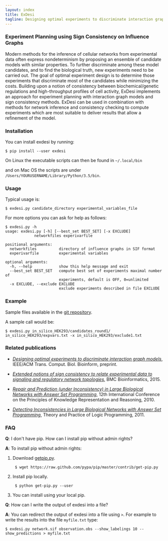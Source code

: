```yaml
---
layout: index
title: ExDesi
tagline: Designing optimal experiments to discriminate interaction graph models
---
```


### Experiment Planning using Sign Consistency on Influence Graphs

Modern methods for the inference of cellular networks from experimental data
often express nondeterminism by proposing an ensemble of candidate models with
similar properties.
To further discriminate among these model candidates, and to find the biological
truth, new experiments need to be carried out.
The goal of optimal experiment design is to determine those experiments that
discriminate most of the candidates while minimizing the costs.
Building upon a notion of consistency between biochemical/genetic regulations
and high-throughput profiles of cell activity,
ExDesi implements an approach for experiment planning with interaction graph models
and sign consistency methods.
ExDesi can be used in combination with methods for network inference and consistency checking
to compute experiments which are most suitable to deliver results that allow a refinement of the model. 

### Installation

You can install exdesi by running:

	$ pip install --user exdesi

On Linux the executable scripts can then be found in ``~/.local/bin``

and on Mac OS the scripts are under ``/Users/YOURUSERNAME/Library/Python/3.5/bin``.


### Usage

Typical usage is:

	$ exdesi.py candidate_directory experimental_variables_file

For more options you can ask for help as follows:

	$ exdesi.py -h
	usage: exdesi.py [-h] [--best_set BEST_SET] [-x EXCLUDE]
                 networkfiles experivarfile

	positional arguments:
	  networkfiles          directory of influence graphs in SIF format
	  experivarfile         experimental variables

	optional arguments:
	  -h, --help            show this help message and exit
	  --best_set BEST_SET   compute best set of experiments maximal number of
	                        experiments, default is OFF, 0=unlimited
	  -x EXCLUDE, --exclude EXCLUDE
	                        exclude experiments described in file EXCLUDE



### Example

Sample files available in the [git repository](https://github.com/bioasp/exdesi/tree/master/data).

A sample call would be:

	$ exdesi.py in_silico_HEK293/candidates_round1/ in_silico_HEK293/expvars.txt -x in_silico_HEK293/exclude1.txt


### Related publications
* [*Designing optimal experiments to discriminate interaction graph models*](https://doi.org/10.1109/TCBB.2018.2812184),
IEEE/ACM Trans. Comput. Biol. Bioinform, preprint.

* [*Extended notions of sign consistency to relate experimental data to signaling and regulatory network topologies*](http://dx.doi.org/10.1186/s12859-015-0733-7),
  BMC Bioinformatics, 2015.

* [*Repair and Prediction (under Inconsistency) in Large Biological Networks with Answer Set Programming*](http://aaai.org/ocs/index.php/KR/KR2010/paper/view/1334/1660),
  12th International Conference on the Principles of Knowledge Representation and Reasoning, 2010.

* [*Detecting Inconsistencies in Large Biological Networks with Answer Set Programming*](http://dx.doi.org/10.1007/978-3-540-89982-2_19),
  Theory and Practice of Logic Programming, 2011.


### FAQ

**Q**: I don't have pip. How can I install pip without admin rights?

**A**: To install pip without admin rights:

1. Download [getpip.py](https://raw.github.com/pypa/pip/master/contrib/get-pip.py).

		$ wget https://raw.github.com/pypa/pip/master/contrib/get-pip.py

2. Install pip locally. 

		$ python get-pip.py --user

3. You can install using your local pip.


**Q**: How can I write the output of exdesi into a file?

**A**: You can redirect the output of exdesi into a file using ``>``. For example to write the results into the file ``myfile.txt`` type:

	$ exdesi.py network.sif observation.obs --show_labelings 10 --show_predictions > myfile.txt

	
